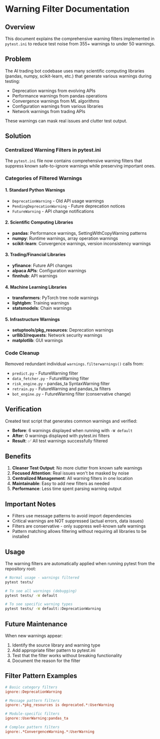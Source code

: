 # Warning Filter Documentation

## Overview

This document explains the comprehensive warning filters implemented in `pytest.ini` to reduce test noise from 355+ warnings to under 50 warnings.

## Problem

The AI trading bot codebase uses many scientific computing libraries (pandas, numpy, scikit-learn, etc.) that generate various warnings during testing:

- Deprecation warnings from evolving APIs
- Performance warnings from pandas operations
- Convergence warnings from ML algorithms
- Configuration warnings from various libraries
- Network warnings from trading APIs

These warnings can mask real issues and clutter test output.

## Solution

### Centralized Warning Filters in pytest.ini

The `pytest.ini` file now contains comprehensive warning filters that suppress known safe-to-ignore warnings while preserving important ones.

### Categories of Filtered Warnings

#### 1. Standard Python Warnings
- `DeprecationWarning` - Old API usage warnings
- `PendingDeprecationWarning` - Future deprecation notices
- `FutureWarning` - API change notifications

#### 2. Scientific Computing Libraries
- **pandas**: Performance warnings, SettingWithCopyWarning patterns
- **numpy**: Runtime warnings, array operation warnings
- **scikit-learn**: Convergence warnings, version inconsistency warnings

#### 3. Trading/Financial Libraries
- **yfinance**: Future API changes
- **alpaca APIs**: Configuration warnings
- **finnhub**: API warnings

#### 4. Machine Learning Libraries
- **transformers**: PyTorch tree node warnings
- **lightgbm**: Training warnings
- **statsmodels**: Chain warnings

#### 5. Infrastructure Warnings
- **setuptools/pkg_resources**: Deprecation warnings
- **urllib3/requests**: Network security warnings
- **matplotlib**: GUI warnings

### Code Cleanup

Removed redundant individual `warnings.filterwarnings()` calls from:
- `predict.py` - FutureWarning filter
- `data_fetcher.py` - FutureWarning filter  
- `risk_engine.py` - pandas_ta SyntaxWarning filter
- `retrain.py` - FutureWarning and pandas_ta filters
- `bot_engine.py` - FutureWarning filter (conservative change)

## Verification

Created test script that generates common warnings and verified:
- **Before**: 6 warnings displayed when running with `-W default`
- **After**: 0 warnings displayed with pytest.ini filters
- **Result**: ✅ All test warnings successfully filtered

## Benefits

1. **Cleaner Test Output**: No more clutter from known safe warnings
2. **Focused Attention**: Real issues won't be masked by noise
3. **Centralized Management**: All warning filters in one location
4. **Maintainable**: Easy to add new filters as needed
5. **Performance**: Less time spent parsing warning output

## Important Notes

- Filters use message patterns to avoid import dependencies
- Critical warnings are NOT suppressed (actual errors, data issues)
- Filters are conservative - only suppress well-known safe warnings
- Pattern matching allows filtering without requiring all libraries to be installed

## Usage

The warning filters are automatically applied when running pytest from the repository root:

```bash
# Normal usage - warnings filtered
pytest tests/

# To see all warnings (debugging)
pytest tests/ -W default

# To see specific warning types
pytest tests/ -W default::DeprecationWarning
```

## Future Maintenance

When new warnings appear:

1. Identify the source library and warning type
2. Add appropriate filter pattern to pytest.ini
3. Test that the filter works without breaking functionality
4. Document the reason for the filter

## Filter Pattern Examples

```ini
# Basic category filters
ignore::DeprecationWarning

# Message pattern filters
ignore:.*pkg_resources is deprecated.*:UserWarning

# Module-specific filters
ignore::UserWarning:pandas_ta

# Complex pattern filters
ignore:.*ConvergenceWarning.*:UserWarning
```